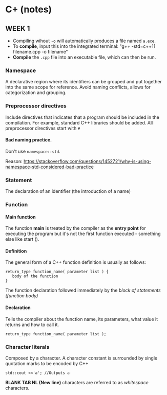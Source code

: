 # C+ (notes)

## WEEK 1
- Compiling wihout ```-o``` will automatically produces a file named ```a.exe```.
- To **compile**, input this into the integrated terminal: "g++ -std=c++11 filename.cpp -o filename"
- **Compile** the ```.cpp``` file into an executable file, which can then be run.


### Namespace
A declarative region where its identifiers can be grouped and put together into the same scope for reference. Avoid naming conflicts, allows for categorization and grouping.

### Preprocessor directives
Include directives that indicates that a program should be included in the compilation. For example, standard C++ libraries should be added. All preprocessor directives start with ```#```

#### Bad naming practice.
Don't use ```namespace::std```.

Reason: https://stackoverflow.com/questions/1452721/why-is-using-namespace-std-considered-bad-practice

### Statement
The declaration of an identifier (the introduction of a name)

### Function 
#### **Main** function
The function **main** is treated by the compiler as the **entry point** for executing the program but it's not the first function executed - something else like start ().


#### Definition
The general form of a C++ function definition is usually as follows:
```
return_type function_name( parameter list ) {
   body of the function
}
```
The function declaration followed immediately by the _block of statements (function body)_
#### Declaration
Tells the compiler about the function name, its parameters, what value it returns and how to call it.
```
return_type function_name( parameter list );
```
### Character literals
Composed by a character. A character constant is surrounded by single quotation marks to be encoded by C++
```
std::cout <<'a'; //Outputs a
```

**BLANK TAB NL (New line)** characters are referred to as _whitespace_ characters.




